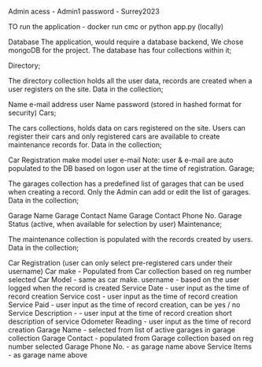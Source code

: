 Admin acess - Admin1 
password - Surrey2023

TO run the application  - 
docker run cmc 
or 
python app.py (locally)


Database
The application, would require a database backend, We chose mongoDB for the project. The database has four collections within it;

Directory;

The directory collection holds all the user data, records are created when a user registers on the site. Data in the collection;

Name
e-mail address
user Name
password (stored in hashed format for security)
Cars;

The cars collections, holds data on cars registered on the site. Users can register their cars and only registered cars are available to create maintenance records for. Data in the collection;

Car Registration
make
model
user
e-mail Note: user & e-mail are auto populated to the DB based on logon user at the time of registration.
Garage;

The garages collection has a predefined list  of garages that can be used when creating a record. Only the Admin can add or edit the list of garages. Data in the collection;

Garage Name
Garage Contact Name
Garage Contact Phone No.
Garage Status (active, when available for selection by user)
Maintenance;

The maintenance collection is populated with the records created by users. Data in the collection;

Car Registration (user can only select pre-registered cars under their username)
Car make - Populated from Car collection based on reg number selected
Car Model - same as car make.
username - based on the user logged when the record is created
Service Date - user input as the time of record creation
Service cost - user input as the time of record creation
Service Paid - user input as the time of record creation, can be yes / no
Service Description - - user input at the time of record creation short description of service
Odometer Reading - user input as the time of record creation
Garage Name - selected from list of active garages in garage collection
Garage Contact - populated from Garage collection based on reg number selected
Garage Phone No. - as garage name above
Service Items - as garage name above
